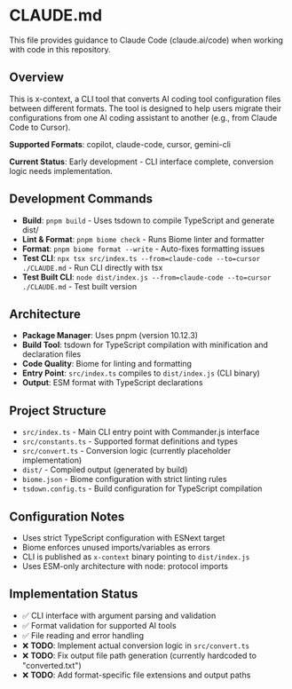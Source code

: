 # CLAUDE.md

This file provides guidance to Claude Code (claude.ai/code) when working with code in this repository.

## Overview

This is x-context, a CLI tool that converts AI coding tool configuration files between different formats. The tool is designed to help users migrate their configurations from one AI coding assistant to another (e.g., from Claude Code to Cursor).

**Supported Formats**: copilot, claude-code, cursor, gemini-cli

**Current Status**: Early development - CLI interface complete, conversion logic needs implementation.

## Development Commands

- **Build**: `pnpm build` - Uses tsdown to compile TypeScript and generate dist/
- **Lint & Format**: `pnpm biome check` - Runs Biome linter and formatter
- **Format**: `pnpm biome format --write` - Auto-fixes formatting issues
- **Test CLI**: `npx tsx src/index.ts --from=claude-code --to=cursor ./CLAUDE.md` - Run CLI directly with tsx
- **Test Built CLI**: `node dist/index.js --from=claude-code --to=cursor ./CLAUDE.md` - Test built version

## Architecture

- **Package Manager**: Uses pnpm (version 10.12.3)
- **Build Tool**: tsdown for TypeScript compilation with minification and declaration files
- **Code Quality**: Biome for linting and formatting
- **Entry Point**: `src/index.ts` compiles to `dist/index.js` (CLI binary)
- **Output**: ESM format with TypeScript declarations

## Project Structure

- `src/index.ts` - Main CLI entry point with Commander.js interface
- `src/constants.ts` - Supported format definitions and types
- `src/convert.ts` - Conversion logic (currently placeholder implementation)
- `dist/` - Compiled output (generated by build)
- `biome.json` - Biome configuration with strict linting rules
- `tsdown.config.ts` - Build configuration for TypeScript compilation

## Configuration Notes

- Uses strict TypeScript configuration with ESNext target
- Biome enforces unused imports/variables as errors
- CLI is published as `x-context` binary pointing to `dist/index.js`
- Uses ESM-only architecture with node: protocol imports

## Implementation Status

- ✅ CLI interface with argument parsing and validation
- ✅ Format validation for supported AI tools
- ✅ File reading and error handling
- ❌ **TODO**: Implement actual conversion logic in `src/convert.ts`
- ❌ **TODO**: Fix output file path generation (currently hardcoded to "converted.txt")
- ❌ **TODO**: Add format-specific file extensions and output paths
